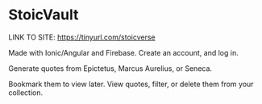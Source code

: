 # StoicVault

LINK TO SITE:
https://tinyurl.com/stoicverse

Made with Ionic/Angular and Firebase.
Create an account, and log in.

Generate quotes from Epictetus, Marcus Aurelius, or Seneca.

Bookmark them to view later. View quotes, filter, or delete them from your collection. 
